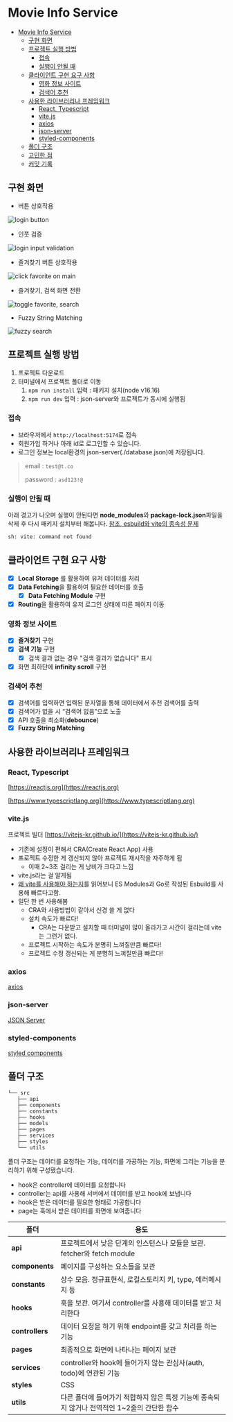 # Movie Info Service

- [Movie Info Service](#movie-info-service)
  - [구현 화면](#구현-화면)
  - [프로젝트 실행 방법](#프로젝트-실행-방법)
    - [접속](#접속)
    - [실행이 안될 때](#실행이-안될-때)
  - [클라이언트 구현 요구 사항](#클라이언트-구현-요구-사항)
    - [영화 정보 사이트](#영화-정보-사이트)
    - [검색어 추천](#검색어-추천)
  - [사용한 라이브러리나 프레임워크](#사용한-라이브러리나-프레임워크)
    - [React, Typescript](#react-typescript)
    - [vite.js](#vitejs)
    - [axios](#axios)
    - [json-server](#json-server)
    - [styled-components](#styled-components)
  - [폴더 구조](#폴더-구조)
  - [고민한 점](#고민한-점)
  - [커밋 기록](#커밋-기록)

## 구현 화면


- 버튼 상호작용

![login button](https://user-images.githubusercontent.com/77876601/187838928-f7d7c317-74cd-49c4-afcd-0cb0aed65402.gif)

- 인풋 검증

![login input validation](https://user-images.githubusercontent.com/77876601/187838938-9f3c00f8-0e28-4d7a-97ba-ea51cc256e06.gif)

- 즐겨찾기 버튼 상호작용

![click favorite on main](https://user-images.githubusercontent.com/77876601/187838953-57623fb0-f466-474c-ad4f-60860ba80557.gif)

- 즐겨찾기, 검색 화면 전환

![toggle favorite, search](https://user-images.githubusercontent.com/77876601/187838960-6596fa46-a227-4ad9-9ac7-09d19215ed85.gif)

- Fuzzy String Matching

![fuzzy search](https://user-images.githubusercontent.com/77876601/187838966-b0493461-939f-4246-ba78-b6a13f9984e4.gif)

## 프로젝트 실행 방법

1. 프로젝트 다운로드
2. 터미널에서 프로젝트 폴더로 이동
   1. `npm run install` 입력 : 패키지 설치(node v16.16)
   2. `npm run dev` 입력 : json-server와 프로젝트가 동시에 실행됨

### 접속

- 브라우저에서 `http://localhost:5174`로 접속
- 회원가입 하거나 아래 id로 로그인할 수 있습니다.
- 로그인 정보는 local환경의 json-server(./database.json)에 저장됩니다.

> email : `test@t.co`
>
> password : `asd123!@`

### 실행이 안될 때

아래 경고가 나오며 실행이 안된다면 **node_modules**와 **package-lock.json**파일을 삭제 후 다시 패키지 설치부터 해봅니다. [참조, esbuild와 vite의 종속성 문제](https://stackoverflow.com/questions/71837533/why-vite-js-doesnt-work-when-i-use-npm-run-dev)

```bash
sh: vite: command not found
```

## 클라이언트 구현 요구 사항

- [x] **Local Storage** 를 활용하여 유저 데이터를 처리
- [x] **Data Fetching**을 활용하여 필요한 데이터를 호출
  - [x] **Data Fetching Module** 구현
- [x] **Routing**을 활용하여 유저 로그인 상태에 따른 페이지 이동

### 영화 정보 사이트

- [x] **즐겨찾기** 구현
- [x] **검색 기능** 구현
  - [x] 검색 결과 없는 경우 "검색 결과가 없습니다" 표시
- [x] 화면 최하단에 **infinity scroll** 구현

### 검색어 추천

- [x] 검색어를 입력하면 입력된 문자열을 통해 데이터에서 추천 검색어를 출력
- [x] 검색어가 없을 시 “검색어 없음”으로 노출
- [x] API 호출을 최소화(**debounce**)
- [x] **Fuzzy String Matching**

## 사용한 라이브러리나 프레임워크

### React, Typescript

[https://reactjs.org](https://reactjs.org)

[https://www.typescriptlang.org](https://www.typescriptlang.org)

### vite.js

프로젝트 빌더 [https://vitejs-kr.github.io/](https://vitejs-kr.github.io/)

- 기존에 설정이 편해서 CRA(Create React App) 사용
- 프로젝트 수정한 게 갱신되지 않아 프로젝트 재시작을 자주하게 됨
  - 이때 2~3초 걸리는 게 낭비가 크다고 느낌
- vite.js라는 걸 알게됨
- [왜 vite를 사용해야 하는지](https://vitejs-kr.github.io/guide/why.html)를 읽어보니 ES Modules과 Go로 작성된 Esbuild를 사용해 빠르다고함.
- 일단 한 번 사용해봄
  - CRA와 사용방법이 같아서 신경 쓸 게 없다
  - 설치 속도가 빠르다!
    - CRA는 다운받고 설치할 때 터미널이 많이 올라가고 시간이 걸리는데 vite는 그런거 없다.
  - 프로젝트 시작하는 속도가 분명히 느껴질만큼 빠르다!
  - 프로젝트 수정 갱신되는 게 분명히 느껴질만큼 빠르다!

### axios

[axios](https://axios-http.com/kr/)

### json-server

[JSON Server](https://github.com/typicode/json-server)

### styled-components

[styled components](https://styled-components.com)

## 폴더 구조

```
└── src
   ├── api
   ├── components
   ├── constants
   ├── hooks
   ├── models
   ├── pages
   ├── services
   ├── styles
   └── utils
```

폴더 구조는 데이터를 요청하는 기능, 데이터를 가공하는 기능, 화면에 그리는 기능을 분리하기 위해 구성됐습니다.

- hook은 controller에 데이터를 요청합니다
- controller는 api를 사용해 서버에서 데이터를 받고 hook에 보냅니다
- hook은 받은 데이터를 필요한 형태로 가공합니다
- page는 훅에서 받은 데이터를 화면에 보여줍니다

| 폴더            | 용도                                                                                        |
| --------------- | ------------------------------------------------------------------------------------------- |
| **api**         | 프로젝트에서 낮은 단계의 인스턴스나 모듈을 보관. fetcher와 fetch module                     |
| **components**  | 페이지를 구성하는 요소들을 보관                                                             |
| **constants**   | 상수 모음. 정규표현식, 로컬스토리지 키, type, 에러메시지 등                                 |
| **hooks**       | 훅을 보관. 여기서 controller를 사용해 데이터를 받고 처리한다                                |
| **controllers** | 데이터 요청을 하기 위해 endpoint를 갖고 처리를 하는 기능                                    |
| **pages**       | 최종적으로 화면에 나타나는 페이지 보관                                                      |
| **services**    | controller와 hook에 들어가지 않는 관심사(auth, todo)에 연관된 기능                          |
| **styles**      | CSS                                                                                         |
| **utils**       | 다른 폴더에 들어가기 적합하지 않은 특정 기능에 종속되지 않거나 전역적인 1~2줄의 간단한 함수 |

